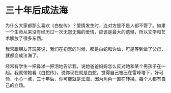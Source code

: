 # 三十年后成法海

为什么大家都那么喜欢《白蛇传》？爱情发生时，连对方是不是人都不管了。如果一个生命从来没有经历过一次无怨无悔的爱情，应该是最大的遗憾，所以文学和艺术解放了很多东西。 

我常跟朋友开玩笑说，我们在初恋的时候，都是白蛇和许仙，可是等到做了父母，就都变成法海了。 

经常有学生一把鼻涕一把泪地告诉我，说她爸爸妈妈怎么反对她和某个男孩子在一起。我就带她看《白蛇传》，说你现在就是白蛇，觉得自己被压在雷峰塔下，好可怜，小心一点，三十年后，你可能就是法海，因为角色一直在转换。每个人都有自己的立场。